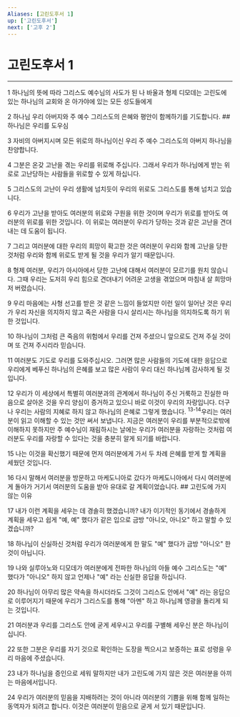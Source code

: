 ```yaml
---
Aliases: [고린도후서 1]
up: ['고린도후서']
next: ['고후 2']
---
```

# 고린도후서 1

***


1 하나님의 뜻에 따라 그리스도 예수님의 사도가 된 나 바울과 형제 디모데는 고린도에 있는 하나님의 교회와 온 아가야에 있는 모든 성도들에게 

2 하나님 우리 아버지와 주 예수 그리스도의 은혜와 평안이 함께하기를 기도합니다. ## 하나님은 우리를 도우심 

3 자비의 아버지시며 모든 위로의 하나님이신 우리 주 예수 그리스도의 아버지 하나님을 찬양합니다. 

4 그분은 온갖 고난을 겪는 우리를 위로해 주십니다. 그래서 우리가 하나님에게 받는 위로로 고난당하는 사람들을 위로할 수 있게 하십니다. 

5 그리스도의 고난이 우리 생활에 넘치듯이 우리의 위로도 그리스도를 통해 넘치고 있습니다. 

6 우리가 고난을 받아도 여러분의 위로와 구원을 위한 것이며 우리가 위로를 받아도 여러분의 위로를 위한 것입니다. 이 위로는 여러분이 우리가 당하는 것과 같은 고난을 견뎌내는 데 도움이 됩니다. 

7 그리고 여러분에 대한 우리의 희망이 확고한 것은 여러분이 우리와 함께 고난을 당한 것처럼 우리와 함께 위로도 받게 될 것을 우리가 알기 때문입니다. 

8 형제 여러분, 우리가 아시아에서 당한 고난에 대해서 여러분이 모르기를 원치 않습니다. 그때 우리는 도저히 우리 힘으로 견뎌내기 어려운 고생을 겪었으며 마침내 살 희망마저 버렸습니다. 

9 우리 마음에는 사형 선고를 받은 것 같은 느낌이 들었지만 이런 일이 일어난 것은 우리가 우리 자신을 의지하지 않고 죽은 사람을 다시 살리시는 하나님을 의지하도록 하기 위한 것입니다. 

10 하나님이 그처럼 큰 죽음의 위험에서 우리를 건져 주셨으니 앞으로도 건져 주실 것이며 또 건져 주시리라 믿습니다. 

11 여러분도 기도로 우리를 도와주십시오. 그러면 많은 사람들의 기도에 대한 응답으로 우리에게 베푸신 하나님의 은혜를 보고 많은 사람이 우리 대신 하나님께 감사하게 될 것입니다. 

12 우리가 이 세상에서 특별히 여러분과의 관계에서 하나님이 주신 거룩하고 진실한 마음으로 살아온 것을 우리 양심이 증거하고 있으니 바로 이것이 우리의 자랑입니다. 더구나 우리는 사람의 지혜로 하지 않고 하나님의 은혜로 그렇게 했습니다. <sup class="versenum">13-14</sup>우리는 여러분이 읽고 이해할 수 있는 것만 써서 보냅니다. 지금은 여러분이 우리를 부분적으로밖에 이해하지 못하지만 주 예수님이 재림하시는 날에는 우리가 여러분을 자랑하는 것처럼 여러분도 우리를 자랑할 수 있다는 것을 충분히 알게 되기를 바랍니다. 

15 나는 이것을 확신했기 때문에 먼저 여러분에게 가서 두 차례 은혜를 받게 할 계획을 세웠던 것입니다. 

16 다시 말해서 여러분을 방문하고 마케도니아로 갔다가 마케도니아에서 다시 여러분에게 돌아가 거기서 여러분의 도움을 받아 유대로 갈 계획이었습니다. ## 고린도에 가지 않는 이유 

17 내가 이런 계획을 세우는 데 경솔히 했겠습니까? 내가 이기적인 동기에서 경솔하게 계획을 세우고 쉽게 "예, 예" 했다가 같은 입으로 금방 "아니오, 아니오" 하고 말할 수 있겠습니까? 

18 하나님이 신실하신 것처럼 우리가 여러분에게 한 말도 "예" 했다가 금방 "아니오" 한 것이 아닙니다. 

19 나와 실루아노와 디모데가 여러분에게 전파한 하나님의 아들 예수 그리스도는 "예" 했다가 "아니오" 하지 않고 언제나 "예" 라는 신실한 응답을 하십니다. 

20 하나님이 아무리 많은 약속을 하시더라도 그것이 그리스도 안에서 "예" 라는 응답으로 이루어지기 때문에 우리가 그리스도를 통해 "아멘" 하고 하나님께 영광을 돌리게 되는 것입니다. 

21 여러분과 우리를 그리스도 안에 굳게 세우시고 우리를 구별해 세우신 분은 하나님이십니다. 

22 또한 그분은 우리를 자기 것으로 확인하는 도장을 찍으시고 보증하는 표로 성령을 우리 마음에 주셨습니다. 

23 내가 하나님을 증인으로 세워 말하지만 내가 고린도에 가지 않은 것은 여러분을 아끼는 마음에서입니다. 

24 우리가 여러분의 믿음을 지배하려는 것이 아니라 여러분의 기쁨을 위해 함께 일하는 동역자가 되려고 합니다. 이것은 여러분이 믿음으로 굳게 서 있기 때문입니다.
